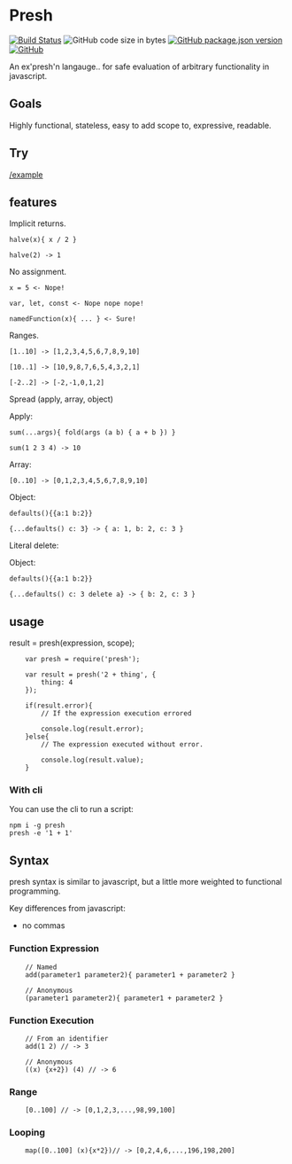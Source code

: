 # Presh

[![Build Status](https://travis-ci.org/korynunn/presh.svg?branch=master)](https://travis-ci.org/korynunn/presh)
![GitHub code size in bytes](https://img.shields.io/github/languages/code-size/korynunn/presh)
[![GitHub package.json version](https://img.shields.io/github/package-json/v/korynunn/presh)](https://github.com/korynunn/presh/releases)
[![GitHub](https://img.shields.io/github/license/korynunn/presh)](https://github.com/korynunn/presh/blob/master/LICENSE)

An ex'presh'n langauge.. for safe evaluation of arbitrary functionality in javascript.

## Goals

Highly functional, stateless, easy to add scope to, expressive, readable.

## Try

[/example](https://rawgit.com/KoryNunn/presh/master/example/index.html)

## features

Implicit returns.

```
halve(x){ x / 2 }

halve(2) -> 1
```

No assignment.

```
x = 5 <- Nope!

var, let, const <- Nope nope nope!

namedFunction(x){ ... } <- Sure!
```

Ranges.

```
[1..10] -> [1,2,3,4,5,6,7,8,9,10]

[10..1] -> [10,9,8,7,6,5,4,3,2,1]

[-2..2] -> [-2,-1,0,1,2]

```

Spread (apply, array, object)

Apply:
```
sum(...args){ fold(args (a b) { a + b }) }

sum(1 2 3 4) -> 10

```

Array:
```
[0..10] -> [0,1,2,3,4,5,6,7,8,9,10]

```

Object:
```
defaults(){{a:1 b:2}}

{...defaults() c: 3} -> { a: 1, b: 2, c: 3 }
```

Literal delete:

Object:
```
defaults(){{a:1 b:2}}

{...defaults() c: 3 delete a} -> { b: 2, c: 3 }
```


## usage

result = presh(expression, scope);

```
    var presh = require('presh');

    var result = presh('2 + thing', {
        thing: 4
    });

    if(result.error){
        // If the expression execution errored

        console.log(result.error);
    }else{
        // The expression executed without error.

        console.log(result.value);
    }

```

### With cli
You can use the cli to run a script:
```
npm i -g presh
presh -e '1 + 1'
```

## Syntax

presh syntax is similar to javascript, but a little more weighted to functional programming.

Key differences from javascript:

 - no commas

### Function Expression

```
    // Named
    add(parameter1 parameter2){ parameter1 + parameter2 }

    // Anonymous
    (parameter1 parameter2){ parameter1 + parameter2 }

```

### Function Execution

```
    // From an identifier
    add(1 2) // -> 3

    // Anonymous
    ((x) {x+2}) (4) // -> 6

```

### Range

```
    [0..100] // -> [0,1,2,3,...,98,99,100]
```

### Looping

```
    map([0..100] (x){x*2})// -> [0,2,4,6,...,196,198,200]
```
